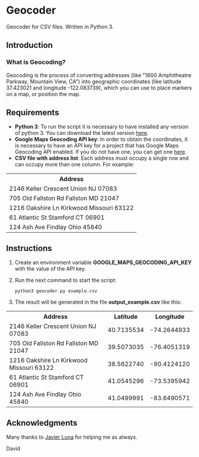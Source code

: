 # Geocoder
Geocoder for CSV files. Written in Python 3.

## Introduction
### What is Geocoding?
Geocoding is the process of converting addresses (like "1600 Amphitheatre Parkway, Mountain View, CA") into geographic coordinates (like latitude 37.423021 and longitude -122.083739), which you can use to place markers on a map, or position the map.

## Requirements
* **Python 3**: To run the script it is necessary to have installed any version of python 3. You can download the latest version [here](https://www.python.org/downloads).
* **Google Maps Geocoding API key**: In order to obtain the coordinates, it is necessary to have an API key for a project that has Google Maps Geocoding API enabled. If you do not have one, you can get one [here](https://developers.google.com/maps/documentation/geocoding/get-api-key).
* **CSV file with address list**: Each address must occupy a single row and can occupy more than one column. For example:

<table>
	<tr>
		<th>Address</th>
	</tr>
	<tr>
		<td>2146 Keller Crescent Union NJ 07083</td>
	</tr>
	<tr>
		<td>705 Old Fallston Rd Fallston MD 21047</td>
	</tr>
	<tr>
		<td>1216 Oakshire Ln Kirkwood Missouri 63122</td>
	</tr>
	<tr>
		<td>61 Atlantic St Stamford CT 06901</td>
	</tr>
	<tr>
		<td>124 Ash Ave Findlay Ohio 45840</td>
	</tr>
</table>

## Instructions
1. Create an environment variable **GOOGLE\_MAPS\_GEOCODING\_API\_KEY** with the value of the API key.
2. Run the next command to start the script:

	``` 
	python3 geocoder.py example.csv
	```
3. The result will be generated in the file **output\_example.csv** like this:

<table>
	<tr>
		<th>Address</th>
		<th>Latitude</th>
		<th>Longitude</th>
	</tr>
	<tr>
		<td>2146 Keller Crescent Union NJ 07083</td>
		<td>40.7135534</td>
		<td>-74.2644933</td>
	</tr>
	<tr>
		<td>705 Old Fallston Rd Fallston MD 21047</td>
		<td>39.5073035</td>
		<td>-76.4051319</td>
	</tr>
	<tr>
		<td>1216 Oakshire Ln Kirkwood Missouri 63122</td>
		<td>38.5622740</td>
		<td>-90.4124120</td>
	</tr>
	<tr>
		<td>61 Atlantic St Stamford CT 06901</td>
		<td>41.0545296</td>
		<td>-73.5395942</td>
	</tr>
	<tr>
		<td>124 Ash Ave Findlay Ohio 45840</td>
		<td>41.0499991</td>
		<td>-83.6490571</td>
	</tr>
</table>

## Acknowledgments
Many thanks to [Javier Luna](https://github.com/JavierLuna) for helping me as always.


David